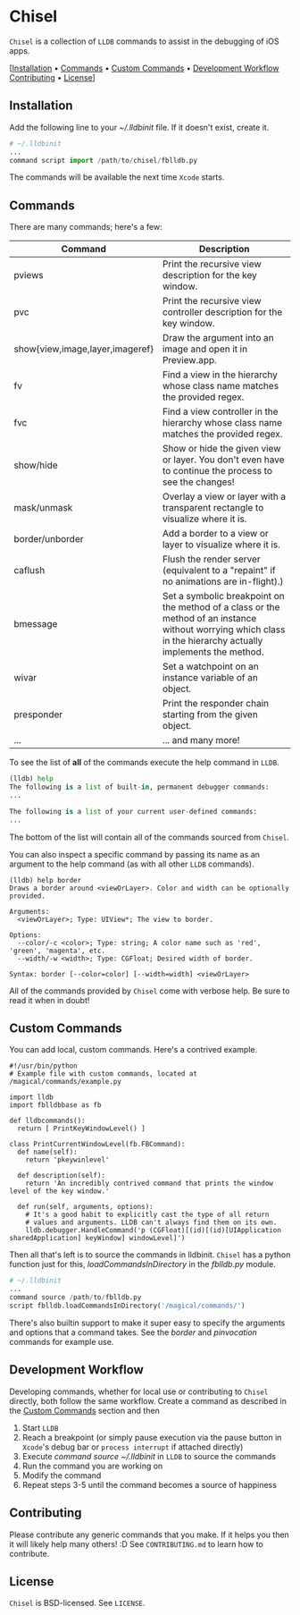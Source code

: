# Chisel
`Chisel` is a collection of `LLDB` commands to assist in the debugging of iOS apps.

[[Installation](#installation) &bull; [Commands](#commands) &bull; [Custom Commands](#custom-commands) &bull; [Development Workflow](#development-workflow) [Contributing](#contributing) &bull; [License](#license)]

## Installation
Add the following line to your _~/.lldbinit_ file. If it doesn't exist, create it.

```Python
# ~/.lldbinit
...
command script import /path/to/chisel/fblldb.py

```

The commands will be available the next time `Xcode` starts.

## Commands
There are many commands; here's a few:

|Command                           |Description|
|----------------------------------|-----------|
|pviews                            |Print the recursive view description for the key window.|
|pvc                               |Print the recursive view controller description for the key window.|
|show{view,image,layer,imageref}|Draw the argument into an image and open it in Preview.app.|
|fv                                |Find a view in the hierarchy whose class name matches the provided regex.|
|fvc                               |Find a view controller in the hierarchy whose class name matches the provided regex.|
|show/hide                         |Show or hide the given view or layer. You don't even have to continue the process to see the changes!|
|mask/unmask                       |Overlay a view or layer with a transparent rectangle to visualize where it is.|
|border/unborder                   |Add a border to a view or layer to visualize where it is.|
|caflush                           |Flush the render server (equivalent to a "repaint" if no animations are in-flight).)|
|bmessage                          |Set a symbolic breakpoint on the method of a class or the method of an instance without worrying which class in the hierarchy actually implements the method.|
|wivar                             |Set a watchpoint on an instance variable of an object.|
|presponder                        |Print the responder chain starting from the given object.|
|...                               |... and many more!|

To see the list of **all** of the commands execute the help command in `LLDB`.

```Python
(lldb) help
The following is a list of built-in, permanent debugger commands:
...

The following is a list of your current user-defined commands:
...
```

The bottom of the list will contain all of the commands sourced from `Chisel`.

You can also inspect a specific command by passing its name as an argument to the help command (as with all other `LLDB` commands). 

```
(lldb) help border
Draws a border around <viewOrLayer>. Color and width can be optionally provided.

Arguments:
  <viewOrLayer>; Type: UIView*; The view to border.

Options:
  --color/-c <color>; Type: string; A color name such as 'red', 'green', 'magenta', etc.
  --width/-w <width>; Type: CGFloat; Desired width of border.

Syntax: border [--color=color] [--width=width] <viewOrLayer>
```

All of the commands provided by `Chisel` come with verbose help. Be sure to read it when in doubt!

## Custom Commands
You can add local, custom commands. Here's a contrived example.

```
#!/usr/bin/python
# Example file with custom commands, located at /magical/commands/example.py

import lldb
import fblldbbase as fb

def lldbcommands():
  return [ PrintKeyWindowLevel() ]
  
class PrintCurrentWindowLevel(fb.FBCommand):
  def name(self):
    return 'pkeywinlevel'
    
  def description(self):
    return 'An incredibly contrived command that prints the window level of the key window.'
    
  def run(self, arguments, options):
    # It's a good habit to explicitly cast the type of all return
    # values and arguments. LLDB can't always find them on its own.
    lldb.debugger.HandleCommand('p (CGFloat)[(id)[(id)[UIApplication sharedApplication] keyWindow] windowLevel]')
```

Then all that's left is to source the commands in lldbinit. `Chisel` has a python function just for this, _loadCommandsInDirectory_ in the _fblldb.py_ module.

```Python
# ~/.lldbinit
...
command source /path/to/fblldb.py
script fblldb.loadCommandsInDirectory('/magical/commands/')

```

There's also builtin support to make it super easy to specify the arguments and options that a command takes. See the _border_ and _pinvocation_ commands for example use.

## Development Workflow
Developing commands, whether for local use or contributing to `Chisel` directly, both follow the same workflow. Create a command as described in the [Custom Commands](#custom-commands) section and then

1. Start `LLDB`
2. Reach a breakpoint (or simply pause execution via the pause button in `Xcode`'s debug bar or `process interrupt` if attached directly)
3. Execute _command source ~/.lldbinit_ in `LLDB` to source the commands
4. Run the command you are working on
5. Modify the command
6. Repeat steps 3-5 until the command becomes a source of happiness

## Contributing
Please contribute any generic commands that you make. If it helps you then it will likely help many others! :D See `CONTRIBUTING.md` to learn how to contribute.

## License
`Chisel` is BSD-licensed. See `LICENSE`.
